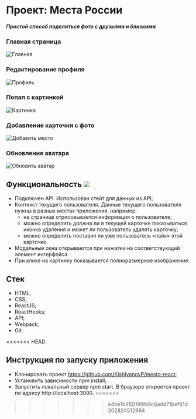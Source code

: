 # Проект: Места России

**_Простой способ поделиться фото с друзьями и близкими_**
### Главная страница
![Главная](https://github.com/KishlyanovP/mesto-react/raw/main/src/images/Scrin_1.png)
### Редактирование профиля
![Профиль](https://github.com/KishlyanovP/mesto-react/raw/main/src/images/profileNew.png)
### Попап с картинкой
![Картинка](https://github.com/KishlyanovP/mesto-react/raw/main/src/images/Metro.png)
### Добавление карточки с фото
![Добавить место](https://github.com/KishlyanovP/mesto-react/raw/main/src/images/newPlace.png)
### Обновление аватара
![Обновить аватар](https://github.com/KishlyanovP/mesto-react/raw/main/src/images/avatar.png)


## Функциональность    <img src="https://img.icons8.com/ios-filled/30/000000/camera--v1.png"/>

* Подключен API. Использован стейт для данных из API;
* Контекст текущего пользователя. Данные текущего пользователя нужны в разных местах приложения, например:
    * на странице отрисовывается информация о пользователе;
    * можно определить должна ли в текущей карточке показываться иконка   удаления и может ли пользователь удалять карточку;
    * можно определить поставил ли уже пользователь «лайк» этой карточке.
* Модальные окна открываются при нажатии на соответствующий элемент интерфейса.
* При клике на картинку показывается полноразмерное изображение.

## Стек
* HTML;
* CSS;
* ReactJS;
* ReactHooks;
* API;
* Webpack;
* Git.

<<<<<<< HEAD
## Инструкция по запуску приложения
* Клонировать проект https://github.com/KishlyanovP/mesto-react;
* Установить зависимости npm install;
* Запустить локальный сервер npm start. В браузере откроется проект по адресу http://localhost:3000.
=======
>>>>>>> e4be1b950195fa9c6add71bef91d202824512994
